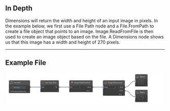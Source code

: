 ## In Depth
Dimensions will return the width and height of an input image in pixels. In the example below, we first use a File Path node and a File.FromPath to create a file object that points to an image. Image.ReadFromFile is then used to create an image object based on the file. A Dimensions node shows us that this image has a width and height of 270 pixels.
___
## Example File

![Dimensions](./DSCore.IO.Image.Dimensions_img.jpg)

